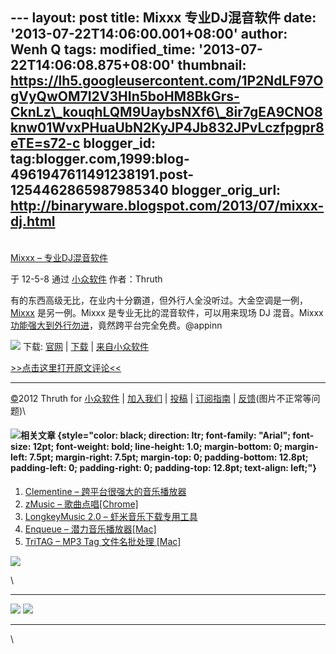 --- layout: post title: Mixxx 专业DJ混音软件 date:
'2013-07-22T14:06:00.001+08:00' author: Wenh Q tags: modified\_time:
'2013-07-22T14:06:08.875+08:00' thumbnail:
https://lh5.googleusercontent.com/1P2NdLF97OgVyQwOM7I2V3HIn5boHM8BkGrs-CknLz\_kouqhLQM9UaybsNXf6\_8ir7gEA9CNO8knw01WvxPHuaUbN2KyJP4Jb832JPvLczfpgpr8eTE=s72-c
blogger\_id:
tag:blogger.com,1999:blog-4961947611491238191.post-1254462865987985340
blogger\_orig\_url: http://binaryware.blogspot.com/2013/07/mixxx-dj.html
---

[\
Mixxx – 专业DJ混音软件](http://www.appinn.com/mixxx/)

于 12-5-8 通过 [小众软件](http://www.appinn.com/) 作者：Thruth

有的东西高级无比，在业内十分霸道，但外行人全没听过。大金空调是一例，[Mixxx](http://www.appinn.com/mixxx/) 是另一例。Mixxx 是专业无比的混音软件，可以用来现场
DJ 混音。Mixxx
[功能强大到外行勿进](http://www.mixxx.org/features/)，竟然跨平台完全免费。@appinn

![](https://lh5.googleusercontent.com/1P2NdLF97OgVyQwOM7I2V3HIn5boHM8BkGrs-CknLz_kouqhLQM9UaybsNXf6_8ir7gEA9CNO8knw01WvxPHuaUbN2KyJP4Jb832JPvLczfpgpr8eTE) 下载:
[官网](http://www.mixxx.org/) | [下载](http://www.mixxx.org/download/) |
[来自小众软件](http://www.appinn.com/mixxx/)

[\>\>点击这里打开原文评论\<\<](http://www.appinn.com/mixxx/?utm_source=feeds&utm_medium=permalink&utm_campaign=feeds)

* * * * *

[©](http://www.appinn.com/copyright/?utm_source=feeds&utm_medium=copyright&utm_campaign=feeds)2012
Thruth for
[小众软件](http://www.appinn.com/?utm_source=feeds&utm_medium=appinn&utm_campaign=feeds) |
[加入我们](http://www.appinn.com/join-us/?utm_source=feeds&utm_medium=joinus&utm_campaign=feeds) |
[投稿](http://www.appinn.com/contribute/?utm_source=feeds&utm_medium=contribute&utm_campaign=feeds) |
[订阅指南](http://www.appinn.com/feeds-subscribe/?utm_source=feeds&utm_medium=feedsubscribe&utm_campaign=feeds) |
[反馈](http://appinn.wufoo.com/forms/eccae-aeeae/)(图片不正常等问题)\

#### ![](https://lh3.googleusercontent.com/Pg11d4jJcT_rwVdqQfloZjWSMMckG40U_zj__xBNtOKnBqL-hqkR448_aoimJrvJR6zE7fXbtaf5J4ThrxyQ1Y5EVM_eOsAWEqC9f5P1oPFdSkNgbTs)相关文章 {style="color: black; direction: ltr; font-family: "Arial"; font-size: 12pt; font-weight: bold; line-height: 1.0; margin-bottom: 0; margin-left: 7.5pt; margin-right: 7.5pt; margin-top: 0; padding-bottom: 12.8pt; padding-left: 0; padding-right: 0; padding-top: 12.8pt; text-align: left;"}

1.  [Clementine –
    跨平台很强大的音乐播放器](http://www.appinn.com/clementine/)
2.  [zMusic – 歌曲点唱[Chrome]](http://www.appinn.com/zmusic/)
3.  [LongkeyMusic 2.0 –
    虾米音乐下载专用工具](http://www.appinn.com/longkeymusic-2-0/)
4.  [Enqueue – 潜力音乐播放器[Mac]](http://www.appinn.com/enqueue/)
5.  [TriTAG – MP3 Tag 文件名批处理 [Mac]](http://www.appinn.com/tritag/)

![](https://lh6.googleusercontent.com/Kh3C0vFlgVJtWSx5L8q8D-DeBtw8pXQ_NqY8lZ1qTQH-QGT2-tcPYolnYnAh12EjZs7mLw61Ca_OZTqb9ZMUUgpX4LmDySwLdIpCkbb_K38zJ6gxMS0)

[](https://www.blogger.com/blogger.g?blogID=4961947611491238191#)[](https://www.blogger.com/blogger.g?blogID=4961947611491238191#)\

  ------------------------------------------------------------------------------------------------------------------------------------------------------------ ------------------------------------------------------------------------------------------------------------------------------------------------------------
  ![](https://lh6.googleusercontent.com/fjHXob0opHOVRXqMaj4YoExujbO22h61aAgam3UljriaMF0PxPad8wvZLPGMnelTxzlj-ZsgB6ahXCflE5arDq81snTvu3Cw6s2XBRy8myKZNGg3E6E)   ![](https://lh6.googleusercontent.com/UK_9SBxOEGdQhocOT9kc2C2zpwl2TqeDvEkOjTezrY_QEFICOHvCz4rutvEOHRrfPZe3UrUQUOB8Vancs3HIqTsGcys8yVfcnZ9wbxq9lmVYOOxbAX4)
  ------------------------------------------------------------------------------------------------------------------------------------------------------------ ------------------------------------------------------------------------------------------------------------------------------------------------------------

\

